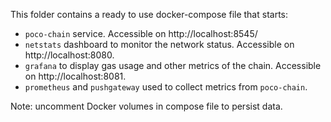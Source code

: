 This folder contains a ready to use docker-compose file that starts:
* `poco-chain` service. Accessible on http://localhost:8545/
* `netstats` dashboard to monitor the network status. Accessible on http://localhost:8080.
* `grafana` to display gas usage and other metrics of the chain. Accessible on http://localhost:8081.
* `prometheus` and `pushgateway` used to collect metrics from `poco-chain`.

Note: uncomment Docker volumes in compose file to persist data.
